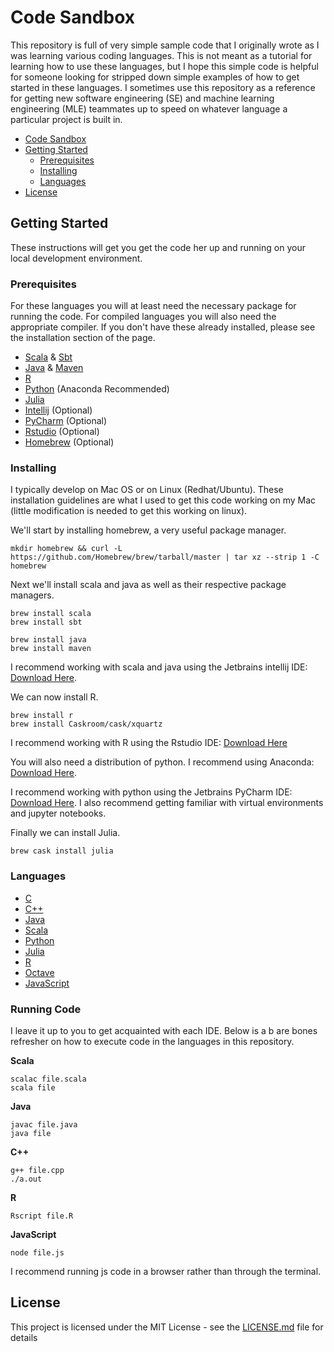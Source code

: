 # Code Sandbox

This repository is full of very simple sample code that I originally wrote as I was learning various coding languages. This is not meant as a tutorial for learning how to use these languages, but I hope this simple code is helpful for someone looking for stripped down simple examples of how to get started in these languages. I sometimes use this repository as a reference for getting new software engineering (SE) and machine learning engineering (MLE) teammates up to speed on whatever language a particular project is built in.

<!-- TOC -->

- [Code Sandbox](#code-sandbox)
- [Getting Started](#getting-started)
  - [Prerequisites](#prerequisites)
  - [Installing](#installing)
  - [Languages](#languages)
- [License](#license)

<!-- /TOC -->

## Getting Started

These instructions will get you get the code her up and running on your local development environment.

### Prerequisites

For these languages you will at least need the necessary package for running the code. For compiled languages you will also need the appropriate compiler. If you don't have these already installed, please see the installation section of the page.

* [Scala](https://www.scala-lang.org/) & [Sbt](https://www.scala-sbt.org/)
* [Java](https://www.java.com/en/) & [Maven](https://maven.apache.org/)
* [R](https://www.r-project.org/)
* [Python](https://www.anaconda.com/download/#macos) (Anaconda Recommended)
* [Julia](https://julialang.org/)
* [Intellij](https://www.jetbrains.com/idea/) (Optional)
* [PyCharm](https://www.jetbrains.com/pycharm/) (Optional)
* [Rstudio](https://www.rstudio.com/) (Optional)
* [Homebrew](https://brew.sh/) (Optional)

### Installing

I typically develop on Mac OS or on Linux (Redhat/Ubuntu). These installation guidelines are what I used to get this code working on my Mac (little modification is needed to get this working on linux).

We'll start by installing homebrew, a very useful package manager.

```
mkdir homebrew && curl -L https://github.com/Homebrew/brew/tarball/master | tar xz --strip 1 -C homebrew
```

Next we'll install scala and java as well as their respective package managers.

```
brew install scala
brew install sbt

brew install java
brew install maven
```

I recommend working with scala and java using the Jetbrains intellij IDE: [Download Here](https://www.jetbrains.com/idea/).

We can now install R.

```
brew install r
brew install Caskroom/cask/xquartz
```

I recommend working with R using the Rstudio IDE: [Download Here](https://www.rstudio.com/)

You will also need a distribution of python. I recommend using Anaconda: [Download Here](https://www.anaconda.com/download/#macos).

I recommend working with python using the Jetbrains PyCharm IDE: [Download Here](https://www.jetbrains.com/pycharm/). I also recommend getting familiar with virtual environments and jupyter notebooks.

Finally we can install Julia.

```
brew cask install julia
```

### Languages

* [C](./C/README.md)
* [C++](./C++/README.md)
* [Java](./Java/README.md)
* [Scala](./Scala/README.md)
* [Python](./Python/README.md)
* [Julia](./Julia/README.md)
* [R](./R/README.md)
* [Octave](./Octave/README.md)
* [JavaScript](./JavaScript/README.md)

### Running Code

I leave it up to you to get acquainted with each IDE. Below is a b are bones refresher on how to execute code in the languages in this repository.

**Scala**
```
scalac file.scala
scala file
```

**Java**
```
javac file.java
java file
```

**C++**
```
g++ file.cpp
./a.out
```

**R**
```
Rscript file.R
```

**JavaScript**
```
node file.js
```
I recommend running js code in a browser rather than through the terminal.

## License

This project is licensed under the MIT License - see the [LICENSE.md](LICENSE.md) file for details
